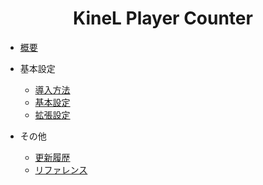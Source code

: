 
<div style="text-align: center; ">
    <H1>KineL Player Counter</H1>
</div>


- [概要](README.md)

- 基本設定

  - [導入方法](install.md)
  - [基本設定](baseSetting.md)
  - [拡張設定](advandedSettings.md)

- その他

  - [更新履歴](update.md)
  - [リファレンス](reference.md)


